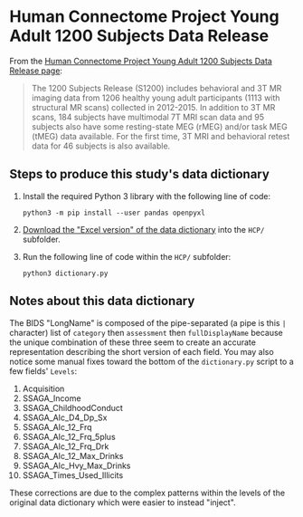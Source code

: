# Human Connectome Project Young Adult 1200 Subjects Data Release

From the [Human Connectome Project Young Adult 1200 Subjects Data Release page](https://www.humanconnectome.org/study/hcp-young-adult/document/1200-subjects-data-release):

> The 1200 Subjects Release (S1200) includes behavioral and 3T MR imaging data
> from 1206 healthy young adult participants (1113 with structural MR scans)
> collected in 2012-2015. In addition to 3T MR scans, 184 subjects have
> multimodal 7T MRI scan data and 95 subjects also have some resting-state MEG
> (rMEG) and/or task MEG (tMEG) data available. For the first time, 3T MRI and
> behavioral retest data for 46 subjects is also available.

## Steps to produce this study's data dictionary

1. Install the required Python 3 library with the following line of code:

    ```shell
    python3 -m pip install --user pandas openpyxl
    ```

1. [Download the "Excel version" of the data dictionary](https://wiki.humanconnectome.org/display/PublicData/HCP-YA+Data+Dictionary-+Updated+for+the+1200+Subject+Release) into the `HCP/` subfolder.
1. Run the following line of code within the `HCP/` subfolder:

    ```shell
    python3 dictionary.py
    ```

## Notes about this data dictionary

The BIDS "LongName" is composed of the pipe-separated (a pipe is this `|` character) list of `category` then `assessment` then `fullDisplayName` because the unique combination of these three seem to create an accurate representation describing the short version of each field.
You may also notice some manual fixes toward the bottom of the `dictionary.py` script to a few fields' `Levels`:

1. Acquisition
1. SSAGA_Income
1. SSAGA_ChildhoodConduct
1. SSAGA_Alc_D4_Dp_Sx
1. SSAGA_Alc_12_Frq
1. SSAGA_Alc_12_Frq_5plus
1. SSAGA_Alc_12_Frq_Drk
1. SSAGA_Alc_12_Max_Drinks
1. SSAGA_Alc_Hvy_Max_Drinks
1. SSAGA_Times_Used_Illicits

These corrections are due to the complex patterns within the levels of the original data dictionary which were easier to instead "inject".
